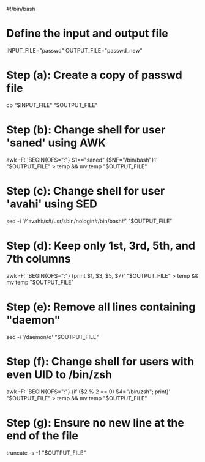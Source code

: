 #!/bin/bash

# Define the input and output file
INPUT_FILE="passwd"
OUTPUT_FILE="passwd_new"

# Step (a): Create a copy of passwd file
cp "$INPUT_FILE" "$OUTPUT_FILE"

# Step (b): Change shell for user 'saned' using AWK
awk -F: 'BEGIN{OFS=":"} $1=="saned" {$NF="/bin/bash"}1' "$OUTPUT_FILE" > temp && mv temp "$OUTPUT_FILE"

# Step (c): Change shell for user 'avahi' using SED
sed -i '/^avahi:/s#/usr/sbin/nologin#/bin/bash#' "$OUTPUT_FILE"

# Step (d): Keep only 1st, 3rd, 5th, and 7th columns
awk -F: 'BEGIN{OFS=":"} {print $1, $3, $5, $7}' "$OUTPUT_FILE" > temp && mv temp "$OUTPUT_FILE"

# Step (e): Remove all lines containing "daemon"
sed -i '/daemon/d' "$OUTPUT_FILE"

# Step (f): Change shell for users with even UID to /bin/zsh
awk -F: 'BEGIN{OFS=":"} {if ($2 % 2 == 0) $4="/bin/zsh"; print}' "$OUTPUT_FILE" > temp && mv temp "$OUTPUT_FILE"

# Step (g): Ensure no new line at the end of the file
truncate -s -1 "$OUTPUT_FILE"
